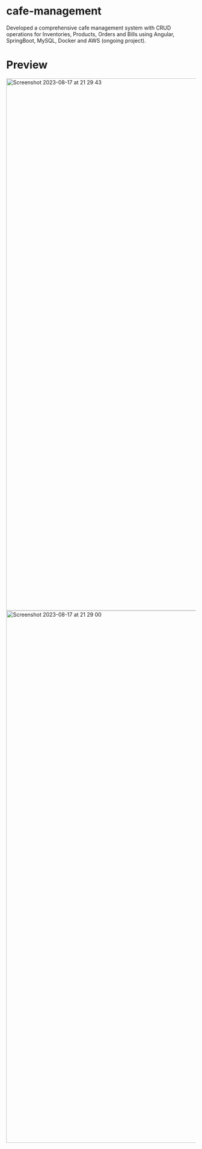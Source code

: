 # cafe-management
Developed a comprehensive cafe management system with CRUD operations for Inventories, Products, Orders and Bills using Angular, SpringBoot, MySQL, Docker and AWS (ongoing project).

# Preview
<img width="1414" alt="Screenshot 2023-08-17 at 21 29 43" src="https://github.com/phamm25/cafe-management/assets/122081592/a37e04e8-bb9d-460e-aa8a-84dc3c7d181e">

<img width="1414" alt="Screenshot 2023-08-17 at 21 29 00" src="https://github.com/phamm25/cafe-management/assets/122081592/e3664eb7-dcbb-4d6e-8b6b-918ed7bb9f34">
